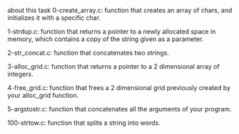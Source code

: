 about this task
0-create_array.c: function that creates an array of chars, and initializes it with a specific char.

1-strdup.c: function that returns a pointer to a newly allocated space in memory, which contains a copy of the string given as a parameter.

2-str_concat.c: function that concatenates two strings.

3-alloc_grid.c: function that returns a pointer to a 2 dimensional array of integers.

4-free_grid.c: function that frees a 2 dimensional grid previously created by your alloc_grid function.

5-argstostr.c: function that concatenates all the arguments of your program.

100-strtow.c: function that splits a string into words.
